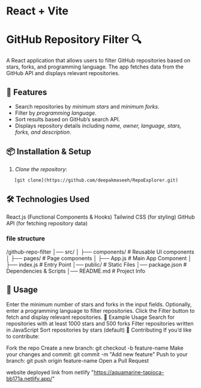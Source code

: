 # React + Vite

# GitHub Repository Filter 🔍

A React application that allows users to filter GitHub repositories based on stars, forks, and programming language. The app fetches data from the GitHub API and displays relevant repositories.

## 🚀 Features
- Search repositories by *minimum stars* and *minimum forks*.
- Filter by *programming language*.
- Sort results based on GitHub’s search API.
- Displays repository details including *name, owner, language, stars, forks, and description*.

## 📦 Installation & Setup
1. *Clone the repository*:

```
   [git clone](https://github.com/deepakmaseeh/RepoExplorer.git)  
```

## 🛠 Technologies Used
React.js (Functional Components & Hooks)
Tailwind CSS (for styling)
GitHub API (for fetching repository data)
### file structure
/github-repo-filter
│── src/
│   ├── components/       # Reusable UI components
│   ├── pages/            # Page components
│   ├── App.js            # Main App Component
│   ├── index.js          # Entry Point
│── public/               # Static Files
│── package.json          # Dependencies & Scripts
│── README.md             # Project Info

## 📝 Usage
Enter the minimum number of stars and forks in the input fields.
Optionally, enter a programming language to filter repositories.
Click the Filter button to fetch and display relevant repositories.
🎯 Example Usage
Search for repositories with at least 1000 stars and 500 forks
Filter repositories written in JavaScript
Sort repositories by stars (default)
🤝 Contributing
If you’d like to contribute:

Fork the repo
Create a new branch: git checkout -b feature-name
Make your changes and commit: git commit -m "Add new feature"
Push to your branch: git push origin feature-name
Open a Pull Request

website deployed link from netlify
"https://aquamarine-tapioca-bb171a.netlify.app/"
